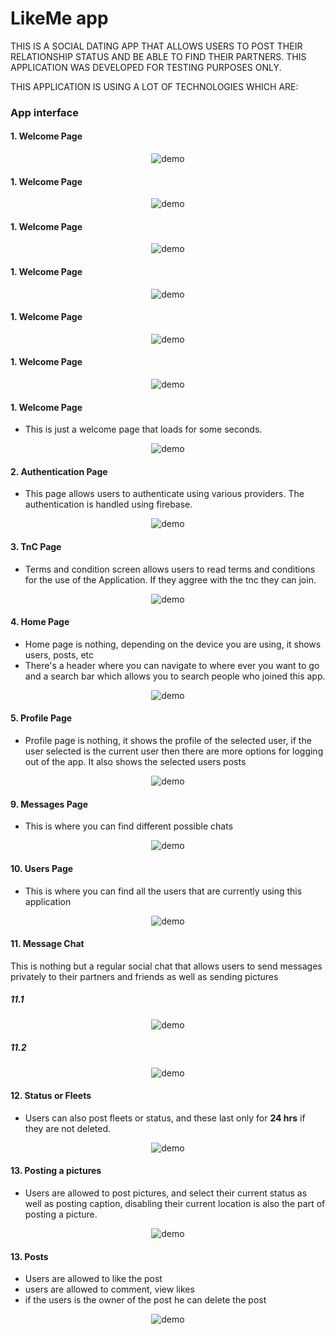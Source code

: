 # LikeMe app

THIS IS A SOCIAL DATING APP THAT ALLOWS USERS TO POST THEIR RELATIONSHIP STATUS AND BE ABLE TO FIND THEIR PARTNERS. THIS APPLICATION WAS DEVELOPED FOR TESTING PURPOSES ONLY.

THIS APPLICATION IS USING A LOT OF TECHNOLOGIES WHICH ARE:

<p align="center">

</p>

### App interface

#### 1. Welcome Page

<p align="center">
    <img src="" alt="demo"/> 
</p>

#### 1. Welcome Page

<p align="center">
    <img src="" alt="demo"/> 
</p>

#### 1. Welcome Page

<p align="center">
    <img src="" alt="demo"/> 
</p>

#### 1. Welcome Page

<p align="center">
    <img src="" alt="demo"/> 
</p>

#### 1. Welcome Page

<p align="center">
    <img src="" alt="demo"/> 
</p>

#### 1. Welcome Page

<p align="center">
    <img src="" alt="demo"/> 
</p>

#### 1. Welcome Page

- This is just a welcome page that loads for some seconds.

<p align="center">
    <img src="" alt="demo"/> 
</p>

#### 2. Authentication Page

- This page allows users to authenticate using various providers. The authentication is handled using firebase.

<p align="center">
    <img src="" alt="demo"/> 
</p>

#### 3. TnC Page

- Terms and condition screen allows users to read terms and conditions for the use of the Application. If they aggree with the tnc they can join.

<p align="center">
    <img src="" alt="demo"/> 
</p>

#### 4. Home Page

- Home page is nothing, depending on the device you are using, it shows users, posts, etc
- There's a header where you can navigate to where ever you want to go and a search bar which allows you to search people who joined this app.

<p align="center">
    <img src="" alt="demo"/> 
</p>

#### 5. Profile Page

- Profile page is nothing, it shows the profile of the selected user, if the user selected is the current user then there are more options for logging out of the app. It also shows the selected users posts

<p align="center">
    <img src="" alt="demo"/> 
</p>

#### 9. Messages Page

- This is where you can find different possible chats

<p align="center">
    <img src="" alt="demo"/> 
</p>

#### 10. Users Page

- This is where you can find all the users that are currently using this application

<p align="center">
    <img src="" alt="demo"/> 
</p>

#### 11. Message Chat

This is nothing but a regular social chat that allows users to send messages privately to their partners and friends as well as sending pictures

##### 11.1

<p align="center">
    <img src="" alt="demo"/> 
</p>

##### 11.2

<p align="center">
    <img src="" alt="demo"/> 
</p>

#### 12. Status or Fleets

- Users can also post fleets or status, and these last only for **24 hrs** if they are not deleted.

<p align="center">
    <img src="" alt="demo"/> 
</p>

#### 13. Posting a pictures

- Users are allowed to post pictures, and select their current status as well as posting caption, disabling their current location is also the part of posting a picture.

<p align="center">
    <img src="" alt="demo"/> 
</p>

#### 13. Posts

- Users are allowed to like the post
- users are allowed to comment, view likes
- if the users is the owner of the post he can delete the post

<p align="center">
    <img src="" alt="demo"/> 
</p>
